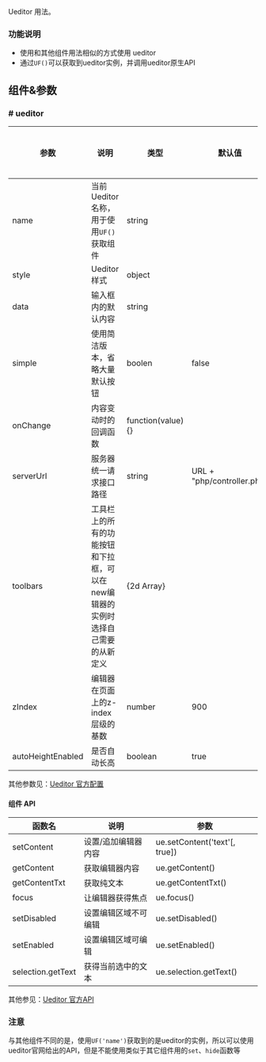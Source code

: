 Ueditor 用法。

### 功能说明

* 使用和其他组件用法相似的方式使用 ueditor
* 通过`UF()`可以获取到ueditor实例，并调用ueditor原生API


## 组件&参数

### # ueditor

参数 | 说明 | 类型 | 默认值 | 是否必填
---- | ---- | ----- | ----- | -----
name | 当前Ueditor名称，用于使用`UF()`获取组件 | string | |
style | Ueditor样式 | object | |
data | 输入框内的默认内容 | string |  |
simple | 使用简洁版本，省略大量默认按钮 | boolen | false |
onChange | 内容变动时的回调函数 | function(value) {} |  |
serverUrl | 服务器统一请求接口路径 | string | URL + "php/controller.php" |
toolbars | 工具栏上的所有的功能按钮和下拉框，可以在new编辑器的实例时选择自己需要的从新定义 | {2d Array} |  |
zIndex | 编辑器在页面上的z-index层级的基数 | number | 900 |
autoHeightEnabled | 是否自动长高 | boolean | true |

其他参数见：[Ueditor 官方配置](http://fex.baidu.com/ueditor/#start-config)


#### 组件 API

函数名 | 说明 | 参数
---- | ---- | -----
setContent | 设置/追加编辑器内容 | ue.setContent('text'[, true])
getContent | 获取编辑器内容 | ue.getContent()
getContentTxt | 获取纯文本 | ue.getContentTxt()
focus | 让编辑器获得焦点 | ue.focus()
setDisabled | 设置编辑区域不可编辑 | ue.setDisabled()
setEnabled | 设置编辑区域可编辑 | ue.setEnabled()
selection.getText | 获得当前选中的文本 | ue.selection.getText()

其他参见：[Ueditor 官方API](http://fex.baidu.com/ueditor/#api-common)

### 注意

与其他组件不同的是，使用`UF('name')`获取到的是ueditor的实例，所以可以使用ueditor官网给出的API，但是不能使用类似于其它组件用的`set`、`hide`函数等